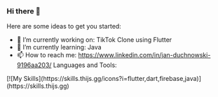 ### Hi there 👋



Here are some ideas to get you started:

- 🔭 I’m currently working on: TikTok Clone using Flutter
- 🌱 I’m currently learning: Java
- 📫 How to reach me: https://www.linkedin.com/in/jan-duchnowski-9196aa203/
Languages and Tools:
<p>
[![My Skills](https://skills.thijs.gg/icons?i=flutter,dart,firebase,java)](https://skills.thijs.gg)
  </p>




